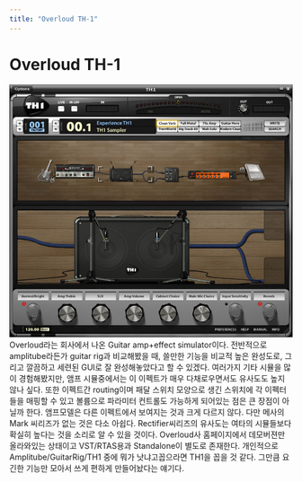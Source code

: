 ```yaml
---
title: "Overloud TH-1"
---
```

# Overloud TH-1

![image](/assets/images/67a881f2b3d26947754cdee20f45bca2.jpg)
Overloud라는 회사에서 나온 Guitar amp+effect simulator이다. 전반적으로 amplitube라든가 guitar rig과 비교해봤을 때, 쓸만한 기능을 비교적 높은 완성도로, 그리고 깔끔하고 세련된 GUI로 잘 완성해놓았다고 할 수 있겠다. 여러가지 기타 시뮬을 많이 경험해봤지만, 앰프 시뮬중에서는 이 이펙트가 매우 다채로우면서도 유사도도 높지 않나 싶다. 또한 이펙트간 routing이며 패달 스위치 모양으로 생긴 스위치에 각 이펙터들을 매핑할 수 있고 볼륨으로 파라미터 컨트롤도 가능하게 되어있는 점은 큰 장점이 아닐까 한다.
앰프모델은 다른 이펙트에서 보여지는 것과 크게 다르지 않다. 다만 메사의 Mark 씨리즈가 없는 것은 다소 아쉽다. Rectifier씨리즈의 유사도는 여타의 시뮬들보다 확실히 높다는 것을 소리로 알 수 있을 것이다.
Overloud사 홈페이지에서 데모버젼만 올라와있는 상태이고 VST/RTAS용과 Standalone이 별도로 존재한다.
개인적으로 Amplitube/GuitarRig/TH1 중에 뭐가 낫냐고꼽으라면 TH1을 꼽을 것 같다. 그만큼 요긴한 기능만 모아서 쓰게 편하게 만들어놨다는 얘기다.

